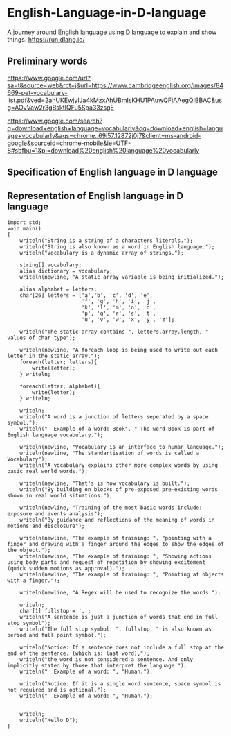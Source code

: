# English-Language-in-D-language
A journey around English language using D language to explain and show things.
https://run.dlang.io/

## Preliminary words
https://www.google.com/url?sa=t&source=web&rct=j&url=https://www.cambridgeenglish.org/images/84669-pet-vocabulary-list.pdf&ved=2ahUKEwjylJa4kMzxAhUBmIsKHU1PAuwQFjAAegQIBBAC&usg=AOvVaw2r3gBsktIQFu5Spa33zsgE

https://www.google.com/search?q=download+english+language+vocabularly&oq=download+english+language+vocabularly&aqs=chrome..69i57.12872j0j7&client=ms-android-google&sourceid=chrome-mobile&ie=UTF-8#sbfbu=1&pi=download%20english%20language%20vocabularly

## Specification of English language in D language
## Representation of English language in D language

```
import std;
void main()
{
    writeln("String is a string of a characters literals.");
    writeln("String is also known as a word in English language.");
    writeln("Vocabulary is a dynamic array of strings.");

    string[] vocabulary;
    alias dictionary = vocabulary;
    writeln(newline, "A static array variable is being initialized.");
    
    alias alphabet = letters;
    char[26] letters = ['a','b', 'c', 'd', 'e', 
                        'f', 'g', 'h', 'i', 'j', 
                        'k', 'l', 'm', 'n', 'o', 
                        'p', 'q', 'r', 's', 't', 
                        'u', 'v', 'w', 'x', 'y', 'z'];
    
    writeln("The static array contains ", letters.array.length, " values of char type");
   
    writeln(newline, "A foreach loop is being used to write out each letter in the static array.");
    foreach(letter; letters){
    	write(letter);
    } writeln;
    
    foreach(letter; alphabet){
    	write(letter);
    } writeln;
    
    writeln;
    writeln("A word is a junction of letters seperated by a space symbol.");
    writeln("  Example of a word: Book", " The word Book is part of English language vocabulary.");
    
    writeln(newline, "Vocabulary is an interface to human language.");
    writeln(newline, "The standartisation of words is called a Vocabulary");
    writeln("A vocabulary explains other more complex words by using basic real world words.");
    
    writeln(newline, "That's is how vocabulary is built.");
    writeln("By building on blocks of pre-exposed pre-existing words shown in real world situations.");
    
    writeln(newline, "Training of the most basic words include: exposure and events analysis");
    writeln("By guidance and reflections of the meaning of words in motions and disclosure");
    
    writeln(newline, "The example of training: ", "pointing with a finger and drawing with a finger around the edges to show the edges of the object.");
    writeln(newline, "The example of training: ", "Showing actions using body parts and request of repetition by showing excitement (quick sudden motions as approval).");
    writeln(newline, "The example of training: ", "Pointing at objects with a finger.");
    
    writeln(newline, "A Regex will be used to recognize the words.");
    
    writeln;
    char[1] fullstop = '.';
    writeln("A sentence is just a junction of words that end in full stop symbol");
	writeln("The full stop symbol: ", fullstop, " is also known as period and full point symbol.");
    
    writeln("Notice: If a sentence does not include a full stop at the end of the sentence. (which is: last word),");
    writeln("the word is not considered a sentence. And only implicitly stated by those that interpret the language.");
    writeln("  Example of a word: ", "Human.");
    
    writeln("Notice: If it is a single word sentence, space symbol is not required and is optional.");
    writeln("  Example of a word: ", "Human.");
    
    
    writeln;
    writeln("Hello D");
}
```
